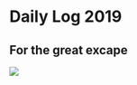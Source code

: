 # Daily Log 2019
## For the great excape
![](https://github.com/BlackTunami/mission_excape.github.io/blob/master/image.jpg)
